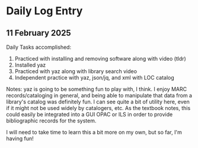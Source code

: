 # Daily Log Entry
## 11 February 2025

Daily Tasks accomplished:
1. Practiced with installing and removing software along with video (tldr)
2. Installed yaz
3. Practiced with yaz along with library search video
4. Independent practice with yaz, json/jq, and xml with LOC catalog

Notes:
yaz is going to be something fun to play with, I think. I enjoy MARC records/cataloging in general,
and being able to manipulate that data from a library's catalog was definitely fun. I can see quite
a bit of utility here, even if it might not be used widely by catalogers, etc. As the textbook notes,
this could easily be integrated into a GUI OPAC or ILS in order to provide bibliographic records
for the system. 

I will need to take time to learn this a bit more on my own, but so far, I'm having fun!
